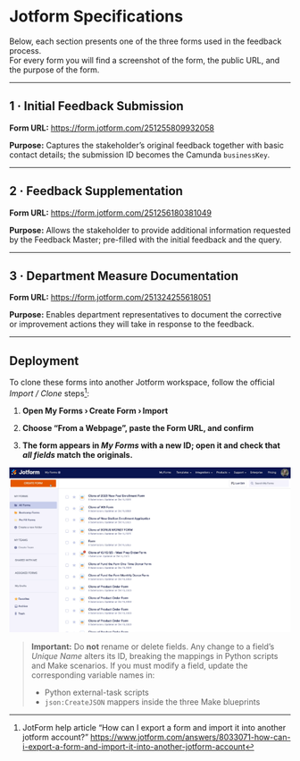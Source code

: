 # Jotform Specifications  

Below, each section presents one of the three forms used in the feedback process.  
For every form you will find a screenshot of the form, the public URL, and the purpose of the form.

---

## 1&nbsp;· Initial Feedback Submission  

**Form URL:** <https://form.jotform.com/251255809932058>  

**Purpose:** Captures the stakeholder’s original feedback together with basic contact details; the submission ID becomes the Camunda `businessKey`.  

---

## 2&nbsp;· Feedback Supplementation  

**Form URL:** <https://form.jotform.com/251256180381049>  

**Purpose:** Allows the stakeholder to provide additional information requested by the Feedback Master; pre-filled with the initial feedback and the query.  

---

## 3&nbsp;· Department Measure Documentation  

**Form URL:** <https://form.jotform.com/251324255618051>  

**Purpose:** Enables department representatives to document the corrective or improvement actions they will take in response to the feedback.  

---

## Deployment  

To clone these forms into another Jotform workspace, follow the official *Import / Clone* steps[^1]:

1. **Open My Forms › Create Form › Import**  

2. **Choose “From a Webpage”, paste the Form URL, and confirm**  

3. **The form appears in *My Forms* with a new ID; open it and check that *all fields*  match the originals.**

![Jotform_clone](https://github.com/DigiBP/25DIGIBP1/blob/cc92442233428b765be730eaa3e84e58dc45ace7/Readme%20-%20Appendix/Pictures/Jotform_clone.gif)

> **Important:** Do **not** rename or delete fields. Any change to a field’s *Unique Name* alters its ID, breaking the mappings in Python scripts and Make scenarios. If you must modify a field, update the corresponding variable names in:
> * Python external-task scripts  
> * `json:CreateJSON` mappers inside the three Make blueprints

[^1]: JotForm help article “How can I export a form and import it into another jotform account?” <https://www.jotform.com/answers/8033071-how-can-i-export-a-form-and-import-it-into-another-jotform-account>
